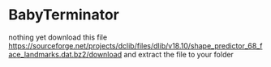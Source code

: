 # BabyTerminator
nothing yet
download this file
https://sourceforge.net/projects/dclib/files/dlib/v18.10/shape_predictor_68_face_landmarks.dat.bz2/download
and extract the file to your folder
